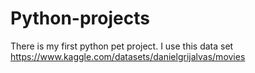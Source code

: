 # Python-projects
There is my first python pet project. I use this data set https://www.kaggle.com/datasets/danielgrijalvas/movies
